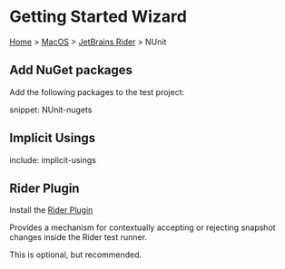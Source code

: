 # Getting Started Wizard

[Home](/docs/wiz/readme.md) > [MacOS](pickide_MacOS.md) > [JetBrains Rider](picktest_MacOS_Rider.md) > NUnit

## Add NuGet packages

Add the following packages to the test project:

snippet: NUnit-nugets

## Implicit Usings

include: implicit-usings

## Rider Plugin

Install the [Rider Plugin](https://plugins.jetbrains.com/plugin/17240-verify-support)

Provides a mechanism for contextually accepting or rejecting snapshot changes inside the Rider test runner.

This is optional, but recommended.